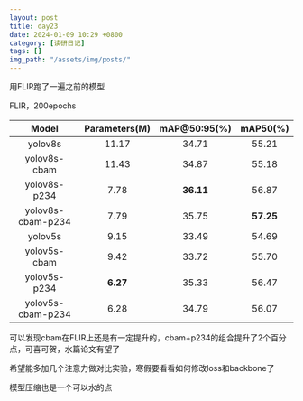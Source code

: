 ```yaml
---
layout: post
title: day23
date: 2024-01-09 10:29 +0800
category: [读研日记]
tags: []
img_path: "/assets/img/posts/"
---
```


用FLIR跑了一遍之前的模型

FLIR，200epochs

|Model            |Parameters(M)|mAP@50:95(%)|mAP50(%) |
|:---:            |:---:        |:---:       |:---:    |
|yolov8s          |11.17        |34.71       |55.21    |
|yolov8s-cbam     |11.43        |34.87       |55.18    |
|yolov8s-p234     |7.78         |**36.11**   |56.87    |
|yolov8s-cbam-p234|7.79         |35.75       |**57.25**|
|yolov5s          |9.15         |33.49       |54.69    |
|yolov5s-cbam     |9.42         |33.72       |55.70    |
|yolov5s-p234     |**6.27**     |35.33       |56.47    |
|yolov5s-cbam-p234|6.28         |34.79       |56.07    |

可以发现cbam在FLIR上还是有一定提升的，cbam+p234的组合提升了2个百分点，可喜可贺，水篇论文有望了

希望能多加几个注意力做对比实验，寒假要看看如何修改loss和backbone了

模型压缩也是一个可以水的点

